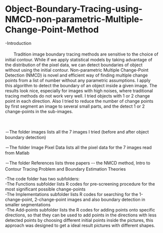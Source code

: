 # Object-Boundary-Tracing-using-NMCD-non-parametric-Multiple-Change-Point-Method
-Introduction  <br />                                                                                                                     
 　　Tradition image boundary tracing methods are sensitive to the choice of initial contour. While if we apply statistical models by taking advantage of the distribution of the pixel data, we can detect boundaries of object without using the initial contour. Non-parametric Multiple Change-Point Detection (NMCD) is novel and efficient way of finding multiple change points from a list of number without any parametric assumptions. I apply this algorithm to detect the boundary of an object inside a given image. The results look nice, especially for images with high noises, where traditional tracing methods do not work very well. I tried objects with 1 or 2 change point in each direction. Also I tried to reduce the number of change points by first segment an image to several small parts, and the detect 1 or 2 change-points in the sub-images.
<br />
<br />
<br />



－The folder images lists all the 7 images I tried (before and after object boundary detection)   <br />

－The folder Image Pixel Data lists all the pixel data for the 7 images read from Matlab          <br />

－The folder References lists three papers -- the NMCD method, Intro to Contour Tracing Problem and Boundary Estimation Theories　<br />

-The code folder has two subfolders: <br /> 
  -The Functions subfolder lists R codes for pre-screening procedure for the most significant possible change-points    <br />
  -The Implementations subfolder lists R codes for searching for the 1-change-point, 2-change-point images and also boundary detection in smaller segmentations    <br />
  -The Add-points subfolder lists the R codes for adding points onto specific directions, so that they can be used to add points in the directions with less detected points by choosing different initial points inside the pictures, this approach was designed to get a ideal result pictures with different shapes.

